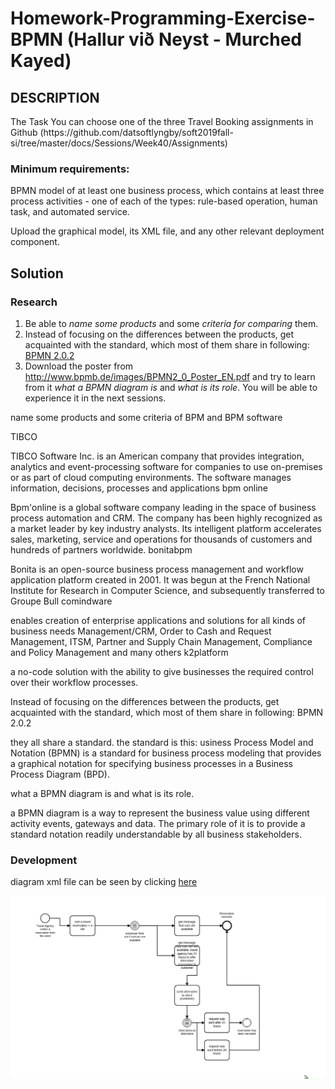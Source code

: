 # Homework-Programming-Exercise-BPMN (Hallur við Neyst - Murched Kayed)

<h2> DESCRIPTION </h2>

<p>
The Task
You can choose one of the three Travel Booking assignments in Github (https://github.com/datsoftlyngby/soft2019fall-si/tree/master/docs/Sessions/Week40/Assignments)
</p>

<h3>
Minimum requirements:
</h3>

<p>
BPMN model of at least one business process, which contains at least three process activities - one of each of the types: rule-based operation, human task, and automated service.
</p>

<p>
Upload the graphical model, its XML file, and any other relevant deployment component.
</p>


<h2> Solution </h2>


<h3>Research</h3>

<ol>
<li>Be able to <em>name some products</em> and some <em>criteria for comparing</em> them.</li>
<li>Instead of focusing on the differences between the products, get acquainted with the standard, which most of them share in following: <a href="https://en.wikipedia.org/wiki/Business_Process_Model_and_Notation" rel="nofollow">BPMN 2.0.2</a></li>
<li>Download the poster from <a href="http://www.bpmb.de/images/BPMN2_0_Poster_EN.pdf" rel="nofollow">http://www.bpmb.de/images/BPMN2_0_Poster_EN.pdf</a> and try to learn from it <em>what a BPMN diagram is</em> and <em>what is its role</em>. You will be able to experience it in the next sessions.</li>
</ol>

name some products and some criteria of BPM and BPM software



TIBCO

TIBCO Software Inc. is an American company that provides integration, analytics and event-processing software for companies to use on-premises or as part of cloud computing environments. The software manages information, decisions, processes and applications
bpm online

Bpm'online is a global software company leading in the space of business process automation and CRM.
The company has been highly recognized as a market leader by key industry analysts. Its intelligent platform accelerates sales, marketing, service and operations for thousands of customers and hundreds of partners worldwide.
bonitabpm

Bonita is an open-source business process management and workflow application platform created in 2001. It was begun at the French National Institute for Research in Computer Science, and subsequently transferred to Groupe Bull
comindware

enables creation of enterprise applications and solutions for all kinds of business needs
Management/CRM, Order to Cash and Request Management, ITSM, Partner and Supply Chain Management, Compliance and Policy Management and many others
k2platform

a no-code solution with the ability to give businesses the required control over their workflow processes.
﻿

Instead of focusing on the differences between the products, get acquainted with the standard, which most of them share in following: BPMN 2.0.2



they all share a standard. the standard is this: usiness Process Model and Notation (BPMN) is a standard for business process modeling that provides a graphical notation for specifying business processes in a Business Process Diagram (BPD).



what a BPMN diagram is and what is its role.



a BPMN diagram is a way to represent the business value using different activity events, gateways and data. The primary role of it is to provide a standard notation readily understandable by all business stakeholders.




<h3>Development</h3>

<p>diagram xml file can be seen by clicking <a href="https://github.com/Mokayed/sys-integration-Homework-Programming-Exercise-BPMN/blob/master/diagram_1.bpmn">here</a></p>

<img src="https://github.com/Mokayed/sys-integration-Homework-Programming-Exercise-BPMN/blob/master/unknown.png" alt="diagram"/>
